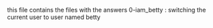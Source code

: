 this file contains the files with the answers
0-iam_betty : switching the current user to user named betty
